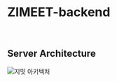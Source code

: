 # ZIMEET-backend

<br> 

## Server Architecture 

![지밋 아키텍처](https://github.com/user-attachments/assets/39afc09f-9919-4ec9-a35b-a7f4559e39ac)
